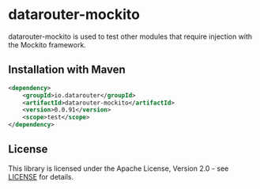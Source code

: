 # datarouter-mockito

datarouter-mockito is used to test other modules that require injection with the Mockito framework.

## Installation with Maven

```xml
<dependency>
	<groupId>io.datarouter</groupId>
	<artifactId>datarouter-mockito</artifactId>
	<version>0.0.91</version>
	<scope>test</scope>
</dependency>
```

## License

This library is licensed under the Apache License, Version 2.0 - see [LICENSE](../LICENSE) for details.
